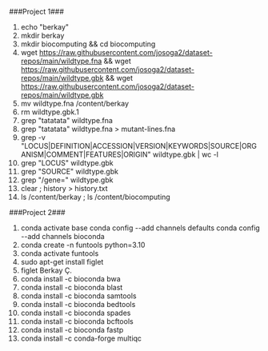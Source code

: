 ###Project 1###

1. echo "berkay"
2. mkdir berkay
3. mkdir biocomputing && cd biocomputing
4. wget https://raw.githubusercontent.com/josoga2/dataset-repos/main/wildtype.fna && wget https://raw.githubusercontent.com/josoga2/dataset-repos/main/wildtype.gbk && wget https://raw.githubusercontent.com/josoga2/dataset-repos/main/wildtype.gbk
5. mv wildtype.fna /content/berkay
6. rm wildtype.gbk.1
7. grep "tatatata" wildtype.fna 
8. grep "tatatata" wildtype.fna > mutant-lines.fna
9. grep -v "LOCUS\|DEFINITION\|ACCESSION\|VERSION\|KEYWORDS\|SOURCE\|ORGANISM\|COMMENT\|FEATURES\|ORIGIN" wildtype.gbk | wc -l
10. grep "LOCUS" wildtype.gbk 
11. grep "SOURCE" wildtype.gbk 
12. grep "/gene=" wildtype.gbk 
13. clear ; history > history.txt
14. ls /content/berkay ; ls /content/biocomputing

###Project 2###

1. conda activate base
   conda config --add channels defaults
   conda config --add channels bioconda
2. conda create -n funtools python=3.10
3. conda activate funtools
4. sudo apt-get install figlet
5. figlet Berkay Ç.
6. conda install -c bioconda bwa
7. conda install -c bioconda blast
8. conda install -c bioconda samtools
9. conda install -c bioconda bedtools
10. conda install -c bioconda spades
11. conda install -c bioconda bcftools
12. conda install -c bioconda fastp  
13. conda install -c conda-forge multiqc
